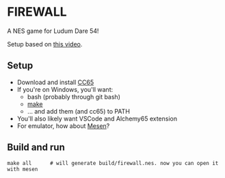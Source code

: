 # FIREWALL

A NES game for Ludum Dare 54!

Setup based on [this video](https://www.youtube.com/watch?v=V5uWqdK92i0).

## Setup

* Download and install [CC65](https://github.com/cc65/cc65)
* If you're on Windows, you'll want:
    * bash (probably through git bash)
    * [make](https://gnuwin32.sourceforge.net/packages/make.htm)
    * ... and add them (and cc65) to PATH
* You'll also likely want VSCode and Alchemy65 extension
* For emulator, how about [Mesen](https://www.mesen.ca/)?

## Build and run

```
make all      # will generate build/firewall.nes. now you can open it with mesen
```
